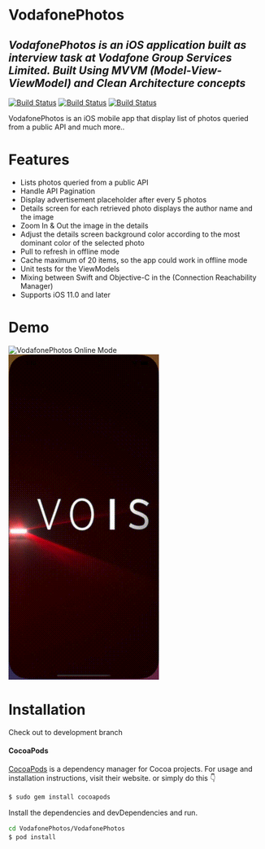 # VodafonePhotos


## _VodafonePhotos is an iOS application built as interview task at Vodafone Group Services Limited. Built Using MVVM (Model-View-ViewModel) and Clean Architecture concepts_


[![Build Status](https://github.com/KarimEbrahemAbdelaziz/SwiftyMenu/workflows/Build/badge.svg)]() [![Build Status](https://img.shields.io/badge/Swift-5.2-orange.svg)]() [![Build Status](http://img.shields.io/badge/Cocoapods-available-green.svg?style=flat)]()

VodafonePhotos is an iOS mobile app that display list of photos queried from a public API and much more..


# Features

- Lists photos queried from a public API
- Handle API Pagination 
- Display advertisement placeholder after every 5 photos
- Details screen for each retrieved photo displays the author name and the image
- Zoom In & Out the image in the details
- Adjust the details screen background color according to the most dominant color of
the selected photo
- Pull to refresh in offline mode
- Cache maximum of 20 items, so the app could work in offline mode
- Unit tests for the ViewModels
- Mixing between Swift and Objective-C in the (Connection Reachability Manager)
- Supports iOS 11.0 and later

# Demo
![VodafonePhotos Online Mode](README_Resources/online_mode.gif) ![VodafonePhotos Offline Mode](README_Resources/offline_mode.gif) 

# Installation
Check out to development branch
#### CocoaPods
[CocoaPods](https://cocoapods.org) is a dependency manager for Cocoa projects. For usage and installation instructions, visit their website. 
or simply do this 👇
```sh
$ sudo gem install cocoapods
```

Install the dependencies and devDependencies and run.

```sh
cd VodafonePhotos/VodafonePhotos 
$ pod install
```
